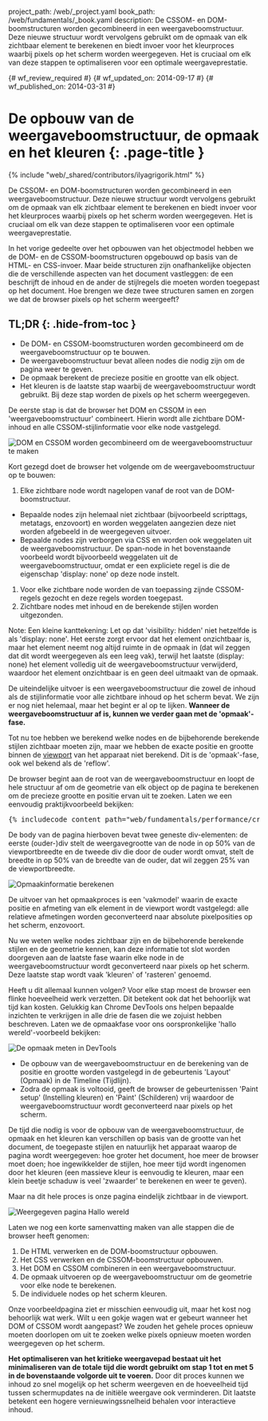 project_path: /web/_project.yaml
book_path: /web/fundamentals/_book.yaml
description: De CSSOM- en DOM-boomstructuren worden gecombineerd in een weergaveboomstructuur. Deze nieuwe structuur wordt vervolgens gebruikt om de opmaak van elk zichtbaar element te berekenen en biedt invoer voor het kleurproces waarbij pixels op het scherm worden weergegeven. Het is cruciaal om elk van deze stappen te optimaliseren voor een optimale weergaveprestatie.

{# wf_review_required #}
{# wf_updated_on: 2014-09-17 #}
{# wf_published_on: 2014-03-31 #}

# De opbouw van de weergaveboomstructuur, de opmaak en het kleuren {: .page-title }

{% include "web/_shared/contributors/ilyagrigorik.html" %}


De CSSOM- en DOM-boomstructuren worden gecombineerd in een weergaveboomstructuur. Deze nieuwe structuur wordt vervolgens gebruikt om de opmaak van elk zichtbaar element te berekenen en biedt invoer voor het kleurproces waarbij pixels op het scherm worden weergegeven. Het is cruciaal om elk van deze stappen te optimaliseren voor een optimale weergaveprestatie.


In het vorige gedeelte over het opbouwen van het objectmodel hebben we de DOM- en de CSSOM-boomstructuren opgebouwd op basis van de HTML- en CSS-invoer. Maar beide structuren zijn onafhankelijke objecten die de verschillende aspecten van het document vastleggen: de een beschrijft de inhoud en de ander de stijlregels die moeten worden toegepast op het document. Hoe brengen we deze twee structuren samen en zorgen we dat de browser pixels op het scherm weergeeft?

## TL;DR {: .hide-from-toc }
- De DOM- en CSSOM-boomstructuren worden gecombineerd om de weergaveboomstructuur op te bouwen.
- De weergaveboomstructuur bevat alleen nodes die nodig zijn om de pagina weer te geven.
- De opmaak berekent de precieze positie en grootte van elk object.
- Het kleuren is de laatste stap waarbij de weergaveboomstructuur wordt gebruikt. Bij deze stap worden de pixels op het scherm weergegeven.


De eerste stap is dat de browser het DOM en CSSOM in een 'weergaveboomstructuur' combineert. Hierin wordt alle zichtbare DOM-inhoud en alle CSSOM-stijlinformatie voor elke node vastgelegd.

<img src="images/render-tree-construction.png" alt="DOM en CSSOM worden gecombineerd om de weergaveboomstructuur te maken" class="center">

Kort gezegd doet de browser het volgende om de weergaveboomstructuur op te bouwen:

1. Elke zichtbare node wordt nagelopen vanaf de root van de DOM-boomstructuur.
  * Bepaalde nodes zijn helemaal niet zichtbaar (bijvoorbeeld scripttags, metatags, enzovoort) en worden weggelaten aangezien deze niet worden afgebeeld in de weergegeven uitvoer.
  * Bepaalde nodes zijn verborgen via CSS en worden ook weggelaten uit de weergaveboomstructuur. De span-node in het bovenstaande voorbeeld wordt bijvoorbeeld weggelaten uit de weergaveboomstructuur, omdat er een expliciete regel is die de eigenschap 'display: none' op deze node instelt.
1. Voor elke zichtbare node worden de van toepassing zijnde CSSOM-regels gezocht en deze regels worden toegepast.
2. Zichtbare nodes met inhoud en de berekende stijlen worden uitgezonden.

<!-- TODO: Verify note type! -->
Note: Een kleine kanttekening: Let op dat 'visibility: hidden' niet hetzelfde is als 'display: none'. Het eerste zorgt ervoor dat het element onzichtbaar is, maar het element neemt nog altijd ruimte in de opmaak in (dat wil zeggen dat dit wordt weergegeven als een leeg vak), terwijl het laatste (display: none) het element volledig uit de weergaveboomstructuur verwijderd, waardoor het element onzichtbaar is en geen deel uitmaakt van de opmaak.

De uiteindelijke uitvoer is een weergaveboomstructuur die zowel de inhoud als de stijlinformatie voor alle zichtbare inhoud op het scherm bevat. We zijn er nog niet helemaal, maar het begint er al op te lijken.  **Wanneer de weergaveboomstructuur af is, kunnen we verder gaan met de 'opmaak'-fase.**

Tot nu toe hebben we berekend welke nodes en de bijbehorende berekende stijlen zichtbaar moeten zijn, maar we hebben de exacte positie en grootte binnen de [viewport]({{site.fundamentals}}/layouts/rwd-fundamentals/set-the-viewport.html) van het apparaat niet berekend. Dit is de 'opmaak'-fase, ook wel bekend als de 'reflow'.

De browser begint aan de root van de weergaveboomstructuur en loopt de hele structuur af om de geometrie van elk object op de pagina te berekenen om de precieze grootte en positie ervan uit te zoeken. Laten we een eenvoudig praktijkvoorbeeld bekijken:

<pre class="prettyprint">
{% includecode content_path="web/fundamentals/performance/critical-rendering-path/_code/nested.html" region_tag="full" %}
</pre>

De body van de pagina hierboven bevat twee geneste div-elementen: de eerste (ouder-)div stelt de weergavegrootte van de node in op 50% van de viewportbreedte en de tweede div die door de ouder wordt omvat, stelt de breedte in op 50% van de breedte van de ouder, dat wil zeggen 25% van de viewportbreedte.

<img src="images/layout-viewport.png" alt="Opmaakinformatie berekenen" class="center">

De uitvoer van het opmaakproces is een 'vakmodel' waarin de exacte positie en afmeting van elk element in de viewport wordt vastgelegd: alle relatieve afmetingen worden geconverteerd naar absolute pixelposities op het scherm, enzovoort.

Nu we weten welke nodes zichtbaar zijn en de bijbehorende berekende stijlen en de geometrie kennen, kan deze informatie tot slot worden doorgeven aan de laatste fase waarin elke node in de weergaveboomstructuur wordt geconverteerd naar pixels op het scherm. Deze laatste stap wordt vaak 'kleuren' of 'rasteren' genoemd.

Heeft u dit allemaal kunnen volgen? Voor elke stap moest de browser een flinke hoeveelheid werk verzetten. Dit betekent ook dat het behoorlijk wat tijd kan kosten. Gelukkig kan Chrome DevTools ons helpen bepaalde inzichten te verkrijgen in alle drie de fasen die we zojuist hebben beschreven. Laten we de opmaakfase voor ons oorspronkelijke 'hallo wereld'-voorbeeld bekijken:

<img src="images/layout-timeline.png" alt="De opmaak meten in DevTools" class="center">

* De opbouw van de weergaveboomstructuur en de berekening van de positie en grootte worden vastgelegd in de gebeurtenis 'Layout' (Opmaak) in de Timeline (Tijdlijn).
* Zodra de opmaak is voltooid, geeft de browser de gebeurtenissen 'Paint setup' (Instelling kleuren) en 'Paint' (Schilderen) vrij waardoor de weergaveboomstructuur wordt geconverteerd naar pixels op het scherm.

De tijd die nodig is voor de opbouw van de weergaveboomstructuur, de opmaak en het kleuren kan verschillen op basis van de grootte van het document, de toegepaste stijlen en natuurlijk het apparaat waarop de pagina wordt weergegeven: hoe groter het document, hoe meer de browser moet doen; hoe ingewikkelder de stijlen, hoe meer tijd wordt ingenomen door het kleuren (een massieve kleur is eenvoudig te kleuren, maar een klein beetje schaduw is veel 'zwaarder' te berekenen en weer te geven).

Maar na dit hele proces is onze pagina eindelijk zichtbaar in de viewport.

<img src="images/device-dom-small.png" alt="Weergegeven pagina Hallo wereld" class="center">

Laten we nog een korte samenvatting maken van alle stappen die de browser heeft genomen:

1. De HTML verwerken en de DOM-boomstructuur opbouwen.
2. Het CSS verwerken en de CSSOM-boomstructuur opbouwen.
3. Het DOM en CSSOM combineren in een weergaveboomstructuur.
4. De opmaak uitvoeren op de weergaveboomstructuur om de geometrie voor elke node te berekenen.
5. De individuele nodes op het scherm kleuren.

Onze voorbeeldpagina ziet er misschien eenvoudig uit, maar het kost nog behoorlijk wat werk. Wilt u een gokje wagen wat er gebeurt wanneer het DOM of CSSOM wordt aangepast? We zouden het gehele proces opnieuw moeten doorlopen om uit te zoeken welke pixels opnieuw moeten worden weergegeven op het scherm.

**Het optimaliseren van het kritieke weergavepad bestaat uit het minimaliseren van de totale tijd die wordt gebruikt om stap 1 tot en met 5 in de bovenstaande volgorde uit te voeren.** Door dit proces kunnen we inhoud zo snel mogelijk op het scherm weergeven en de hoeveelheid tijd tussen schermupdates na de initiële weergave ook verminderen. Dit laatste betekent een hogere vernieuwingssnelheid behalen voor interactieve inhoud.




